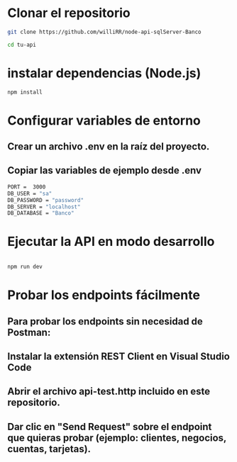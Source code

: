 # Clonar el repositorio

```bash
git clone https://github.com/williRR/node-api-sqlServer-Banco 

cd tu-api

```
# instalar dependencias (Node.js)

```bash
npm install


```

# Configurar variables de entorno

## Crear un archivo .env en la raíz del proyecto.

## Copiar las variables de ejemplo desde .env 

```bash
PORT =  3000
DB_USER = "sa"
DB_PASSWORD = "password"
DB_SERVER = "localhost"
DB_DATABASE = "Banco" 
```

# Ejecutar la API en modo desarrollo
```bash

npm run dev

```

# Probar los endpoints fácilmente

## Para probar los endpoints sin necesidad de Postman:

## Instalar la extensión REST Client en Visual Studio Code

## Abrir el archivo api-test.http incluido en este repositorio.

## Dar clic en "Send Request" sobre el endpoint que quieras probar (ejemplo: clientes, negocios, cuentas, tarjetas).